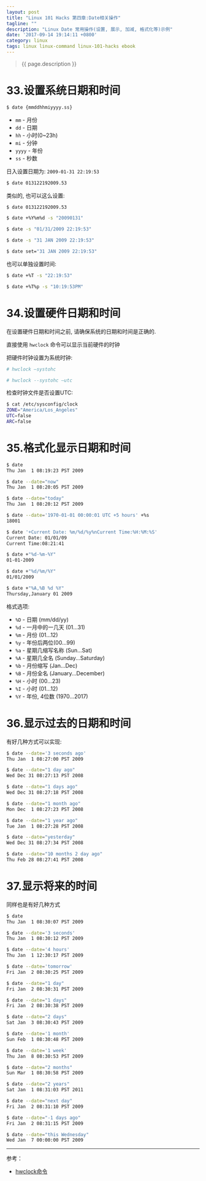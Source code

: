 ```yaml
---
layout: post
title: "Linux 101 Hacks 第四章:Date相关操作"
tagline: ""
description: "Linux Date 常用操作(设置, 展示, 加减, 格式化等)示例"
date: '2017-09-14 19:14:11 +0800'
category: linux
tags: linux linux-command linux-101-hacks ebook
---
```

> {{ page.description }}

# 33.设置系统日期和时间

```bash
$ date {mmddhhmiyyyy.ss}
```
- `mm` - 月份
- `dd` - 日期
- `hh` - 小时(0~23h)
- `mi` - 分钟
- `yyyy` - 年份
- `ss` - 秒数

日入设置日期为: `2009-01-31 22:19:53`
```bash
$ date 013122192009.53
```

类似的, 也可以这么设置:
```bash
$ date 013122192009.53

$ date +%Y%m%d -s "20090131"

$ date -s "01/31/2009 22:19:53"

$ date -s "31 JAN 2009 22:19:53"

$ date set="31 JAN 2009 22:19:53"
```
也可以单独设置时间:
```bash
$ date +%T -s "22:19:53"

$ date +%T%p -s "10:19:53PM"
```

# 34.设置硬件日期和时间
在设置硬件日期和时间之前, 请确保系统的日期和时间是正确的. 

直接使用 `hwclock` 命令可以显示当前硬件的时钟

把硬件时钟设置为系统时钟:
```bash
# hwclock –systohc

# hwclock --systohc –utc
```

检查时钟文件是否设置UTC:
```bash
$ cat /etc/sysconfig/clock
ZONE="America/Los_Angeles"
UTC=false
ARC=false
```

# 35.格式化显示日期和时间

```bash
$ date
Thu Jan  1 08:19:23 PST 2009

$ date --date="now"
Thu Jan  1 08:20:05 PST 2009

$ date --date="today"
Thu Jan  1 08:20:12 PST 2009

$ date --date='1970-01-01 00:00:01 UTC +5 hours' +%s
18001

$ date '+Current Date: %m/%d/%y%nCurrent Time:%H:%M:%S'
Current Date: 01/01/09
Current Time:08:21:41

$ date +"%d-%m-%Y"
01-01-2009

$ date +"%d/%m/%Y"
01/01/2009

$ date +"%A,%B %d %Y"
Thursday,January 01 2009
```

格式选项:
- `%D` - 日期 (mm/dd/yy)
- `%d` - 一月中的一几天 (01...31)
- `%m` - 月份 (01...12)
- `%y` - 年份后两位(00...99)
- `%a` - 星期几缩写名称 (Sun...Sat)
- `%A` - 星期几全名 (Sunday...Saturday)
- `%b` - 月份缩写 (Jan...Dec)
- `%B` - 月份全名 (January...December)
- `%H` - 小时 (00...23)
- `%I` - 小时 (01...12)
- `%Y` - 年份, 4位数 (1970...2017)

# 36.显示过去的日期和时间
有好几种方式可以实现:
```bash
$ date --date='3 seconds ago'
Thu Jan  1 08:27:00 PST 2009

$ date --date="1 day ago"
Wed Dec 31 08:27:13 PST 2008

$ date --date="1 days ago"
Wed Dec 31 08:27:18 PST 2008

$ date --date="1 month ago"
Mon Dec  1 08:27:23 PST 2008

$ date --date="1 year ago"
Tue Jan  1 08:27:28 PST 2008

$ date --date="yesterday"
Wed Dec 31 08:27:34 PST 2008

$ date --date="10 months 2 day ago"
Thu Feb 28 08:27:41 PST 2008
```

# 37.显示将来的时间
同样也是有好几种方式
```bash
$ date
Thu Jan  1 08:30:07 PST 2009

$ date --date='3 seconds'
Thu Jan  1 08:30:12 PST 2009

$ date --date='4 hours'
Thu Jan  1 12:30:17 PST 2009

$ date --date='tomorrow'
Fri Jan  2 08:30:25 PST 2009

$ date --date="1 day"
Fri Jan  2 08:30:31 PST 2009

$ date --date="1 days"
Fri Jan  2 08:30:38 PST 2009

$ date --date="2 days"
Sat Jan  3 08:30:43 PST 2009

$ date --date='1 month'
Sun Feb  1 08:30:48 PST 2009

$ date --date='1 week'
Thu Jan  8 08:30:53 PST 2009

$ date --date="2 months"
Sun Mar  1 08:30:58 PST 2009

$ date --date="2 years"
Sat Jan  1 08:31:03 PST 2011

$ date --date="next day"
Fri Jan  2 08:31:10 PST 2009

$ date --date="-1 days ago"
Fri Jan  2 08:31:15 PST 2009

$ date --date="this Wednesday"
Wed Jan  7 00:00:00 PST 2009
```

---
参考：
- [hwclock命令](http://man.linuxde.net/hwclock)

